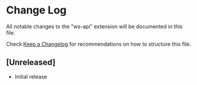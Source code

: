 # Change Log

All notable changes to the "ws-api" extension will be documented in this file.

Check [Keep a Changelog](http://keepachangelog.com/) for recommendations on how to structure this file.

## [Unreleased]

- Initial release